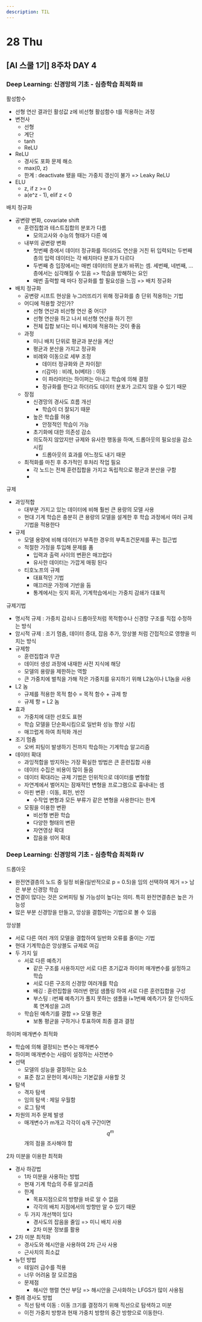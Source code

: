 ```yaml
---
description: TIL
---
```


# 28 Thu

## \[AI 스쿨 1기\] 8주차 DAY 4

### Deep Learning: 신경망의 기초 - 심층학습 최적화 III

활성함수

* 선형 연산 결과인 활성값 z에 비선형 활섬함수 t를 적용하는 과정
* 변천사
  * 선형
  * 계단
  * tanh
  * ReLU
* ReLU
  * 경사도 포화 문제 해소
  * max\(0, z\)
  * 한계 : deactivate 됐을 때는 가중치 갱신이 불가 =&gt; Leaky ReLU
* ELU
  * z, if z &gt;= 0
  * a\(e^z - 1\), elif z &lt; 0

배치 정규화

* 공변량 변화, covariate shift
  * 훈련집합과 테스트집합의 분포가 다름
    * 모의고사와 수능의 형태가 다른 예
  * 내부의 공변량 변화
    * 첫번째 층에서 데이터 정규화를 하더라도 연산을 거친 뒤 입력되는 두번째 층의 입력 데이터는 각 배치마다 분포가 다르다
    * 두번째 층 입장에서는 매번 데이터의 분포가 바뀌는 셈. 세번째, 네번째, ... 층에서는 심각해질 수 있음 =&gt; 학습을 방해하는 요인
    * 매번 출력할 때 마다 정규화를 할 필요성을 느낌 =&gt; 배치 정규화
* 배치 정규화
  * 공변량 시프트 현상을 누그러뜨리기 위해 정규화를 층 단위 적용하는 기법
  * 어디에 적용할 것인가?
    * 선형 연산과 비선형 연산 중 어디?
    * 선형 연산을 하고 나서 비선형 연산을 하기 전!
    * 전체 집합 보다는 미니 배치에 적용하는 것이 좋음
  * 과정
    * 미니 배치 단위로 평균과 분산을 계산
    * 평균과 분산을 가지고 정규화
    * 비례와 이동으로 세부 조정
      * 데이터 정규화와 큰 차이점!
      * r\(감마\) : 비례, b\(베타\) : 이동
      * 이 파라미터는 하이퍼는 아니고 학습에 의해 결정
      * 정규화를 한다고 하더라도 데이터 분포가 고르지 않을 수 있기 때문
  * 장점
    * 신경망의 경사도 흐름 개선
      * 학습이 더 잘되기 때문
    * 높은 학습률 허용
      * 안정적인 학습이 가능
    * 초기화에 대한 의존성 감소
    * 의도하지 않았지만 규제와 유사한 행동을 하며, 드롭아웃의 필요성을 감소시킴
      * 드롭아웃의 효과를 어느정도 내기 때문
  * 최적화를 마친 후 추가적인 후처리 작업 필요
    * 각 노드는 전체 훈련집합을 가지고 독립적으로 평균과 분산을 구함
    * 

규제

* 과잉적합
  * 대부분 가지고 있는 데이터에 비해 훨씬 큰 용량의 모델 사용
  * 현대 기계 학습은 충분히 큰 용량의 모델을 설계한 후 학습 과정에서 여러 규제 기법을 적용한다
* 규제
  * 모델 용량에 비해 데이터가 부족한 경우의 부족조건문제를 푸는 접근법
  * 적절한 가정을 투입해 문제를 품
    * 입력과 출력 사이의 변환은 매끄럽다
    * 유사한 데이터는 가깝게 매핑 된다
  * 티호노프의 규제
    * 대표적인 기법
    * 매끄러운 가정에 기반을 둠
    * 통계에서는 릿지 회귀, 기계학습에서는 가중치 감쇄가 대표적

규제기법

* 명시적 규제 : 가중치 감쇠나 드롭아웃처럼 목적함수나 신경망 구조를 직접 수정하는 방식
* 암시적 규제 : 조기 멈춤, 데이터 증대, 잡음 추가, 앙상블 처럼 간접적으로 영향을 미치는 방식
* 규제항
  * 훈련집합과 무관
  * 데이터 생성 과정에 내재한 사전 지식에 해당
  * 모델의 용량을 제한하는 역할
  * 큰 가중치에 벌칙을 가해 작은 가중치를 유지하기 위해 L2놈이나 L1놈을 사용
* L2 놈
  * 규제를 적용한 목적 함수 = 목적 함수 + 규제 항
  * 규제 항 = L2 놈
* 효과
  * 가중치에 대한 선호도 표현
  * 학습 모델을 단순화시킴으로 일반화 성능 향상 시킴
  * 매끄럽게 하여 최적화 개선
* 조기 멈춤
  * 오버 피팅이 발생하기 전까지 학습하는 기계학습 알고리즘
* 데이터 확대
  * 과잉적합을 방지하는 가장 확실한 방법은 큰 훈련집합 사용
  * 데이터 수집은 비용이 많이 들음
  * 데이터 확대라는 규제 기법은 인위적으로 데이터를 변형함
  * 자연계에서 벌어지는 잠재적인 변형을 프로그램으로 흉내내는 셈
  * 아핀 변환 : 이동, 회전, 반전
    * 수작업 변형과 모든 부류가 같은 변형을 사용한다는 한계
  * 모핑을 이용한 변환
    * 비선형 변환 학습
    * 다양한 형태의 변환
    * 자연영상 확대
    * 잡음을 섞어 확대



### Deep Learning: 신경망의 기초 - 심층학습 최적화 IV

드롭아웃

* 완전연결층의 노드 중 일정 비율\(일반적으로 p = 0.5\)을 임의 선택하여 제거 =&gt; 남은 부분 신경망 학습
* 연결이 많다는 것은 오버피팅 될 가능성이 높다는 의미. 특히 완전연결층은 높은 가능성
* 많은 부분 신경망을 만들고, 앙상을 결합하는 기법으로 볼 수 있음

앙상블

* 서로 다른 여러 개의 모델을 결합하여 일반화 오류를 줄이는 기법
* 현대 기계학습은 앙상블도 규제로 여김
* 두 가지 일
  * 서로 다른 예측기
    * 같은 구조를 사용하지만 서로 다른 초기값과 하이퍼 매개변수를 설정하고 학습
    * 서로 다른 구조의 신경망 여러개를 학습
    * 배깅 : 훈련집합을 여러번 랜덤 샘플링 하여 서로 다른 훈련집합을 구성
    * 부스팅 : i번째 예측기가 풀지 못하는 샘플을 i+1번째 예측기가 잘 인식하도록 연계성을 고려
  * 학습된 예측기를 결합 =&gt; 모델 평균
    * 보통 평균을 구하거나 투표하여 최종 결과 결정

하이퍼 매개변수 최적화

* 학습에 의해 결정되는 변수는 매개변수
* 하이퍼 매개변수는 사람이 설정하는 사전변수
* 선택
  * 모델의 성능을 결정하는 요소
  * 표준 참고 문헌이 제시하는 기본값을 사용할 것
* 탐색
  * 격자 탐색
  * 임의 탐색 : 제일 우월함
  * 로그 탐색
* 차원의 저주 문제 발생
  * 매개변수가 m개고 각각이 q개 구간이면 $$ q^m $$개의 점을 조사해야 함

2차 미분을 이용한 최적화

* 경사 하강법
  * 1차 미분을 사용하는 방법
  * 현재 기계 학습의 주류 알고리즘
  * 한계
    * 목표지점으로의 방향을 바로 알 수 없음
    * 각각의 배치 지점에서의 방향만 알 수 있기 때문
  * 두 가지 개선책이 있다
    * 경사도의 잡음을 줄임 =&gt; 미니 배치 사용
    * 2차 미분 정보를 활용
* 2차 미분 최적화
  * 경사도와 헤시안을 사용하여 2차 근사 사용
  * 근사치의 최소값
* 뉴턴 방법
  * 테일러 급수를 적용
  * 너무 어려움 잘 모르겠음
  * 문제점
    * 해시안 행렬 연산 부담 =&gt; 해시안을 근사화하는 LFGS가 많이 사용됨
* 켤레 경사도 방법
  * 직선 탐색 이동 : 이동 크기를 결정하기 위해 직선으로 탐색하고 미분
  * 이전 가중치 방향과 현재 가중치 방향의 중간 방향으로 이동한다.





